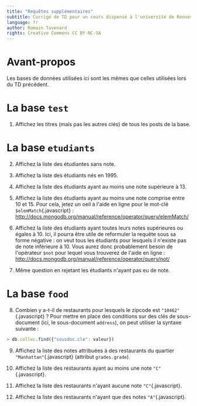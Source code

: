 ```yaml
---
title: "Requêtes supplémentaires"
subtitle: Corrigé de TD pour un cours dispensé à l'université de Rennes 2
language: fr
author: Romain Tavenard
rights: Creative Commons CC BY-NC-SA
---
```


# Avant-propos

Les bases de données utilisées ici sont les mêmes que celles utilisées lors du TD précédent.


# La base `test`

1. Affichez les titres (mais pas les autres clés) de tous les posts de la base.


# La base `etudiants`

2. Affichez la liste des étudiantes sans note.

3. Affichez la liste des étudiants nés en 1995.


4. Affichez la liste des étudiants ayant au moins une note supérieure à 13.


5. Affichez la liste des étudiants ayant au moins une note comprise entre 10 et 15. Pour cela, jetez un oeil à l'aide en ligne pour le mot-clé `$elemMatch`{.javascript} : <http://docs.mongodb.org/manual/reference/operator/query/elemMatch/>


6. Affichez la liste des étudiants ayant toutes leurs notes supérieures ou égales à 10. Ici, il pourra être utile de reformuler la requête sous sa forme négative : on veut tous les étudiants pour lesquels il n'existe pas de note inférieure à 10. Vous aurez donc probablement besoin de l'opérateur `$not` pour lequel vous trouverez de l'aide en ligne : <http://docs.mongodb.org/manual/reference/operator/query/not/>


7. Même question en rejetant les étudiants n'ayant pas eu de note.


# La base `food`

8. Combien y a-t-il de restaurants pour lesquels le zipcode est `"10462"`{.javascript} ? Pour mettre en place des conditions sur des clés de sous-document (ici, le sous-document `address`), on peut utiliser la syntaxe suivante :

```javascript
> db.collec.find({"sousdoc.cle": valeur})
```


9. Affichez la liste des notes attribuées à des restaurants du quartier `"Manhattan"`{.javascript} (attribut `grades.grade`).


10. Affichez la liste des restaurants ayant au moins une note `"C"`{.javascript}.


11. Affichez la liste des restaurants n'ayant aucune note `"C"`{.javascript}.


12. Affichez la liste des restaurants n'ayant que des notes `"A"`{.javascript}.
